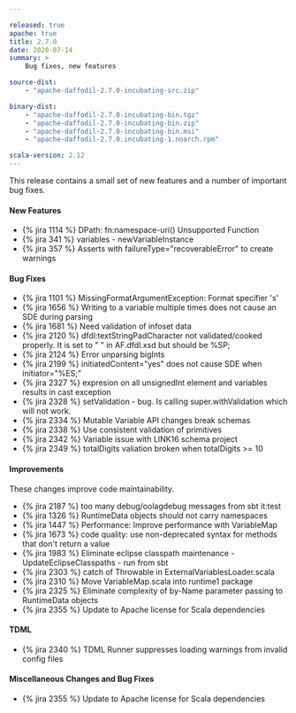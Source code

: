 ```yaml
---

released: true
apache: true
title: 2.7.0
date: 2020-07-14
summary: >
    Bug fixes, new features

source-dist:
    - "apache-daffodil-2.7.0-incubating-src.zip"

binary-dist:
    - "apache-daffodil-2.7.0-incubating-bin.tgz"
    - "apache-daffodil-2.7.0-incubating-bin.zip"
    - "apache-daffodil-2.7.0-incubating-bin.msi"
    - "apache-daffodil-2.7.0.incubating-1.noarch.rpm"

scala-version: 2.12
---
```


This release contains a small set of new features and a number of important bug fixes.

#### New Features

* {% jira 1114 %} DPath: fn:namespace-uri() Unsupported Function	
* {% jira 341 %} variables - newVariableInstance	
* {% jira 357 %} Asserts with failureType="recoverableError" to create warnings	

#### Bug Fixes

* {% jira 1101 %} MissingFormatArgumentException: Format specifier 's'	
* {% jira 1656 %} Writing to a variable multiple times does not cause an SDE during parsing	
* {% jira 1681 %} Need validation of infoset data	
* {% jira 2120 %} dfdl:textStringPadCharacter not validated/cooked properly. It is set to " " in AF.dfdl.xsd but should be %SP;	
* {% jira 2124 %} Error unparsing bigInts	
* {% jira 2199 %} initiatedContent="yes" does not cause SDE when initiator="%ES;"	
* {% jira 2327 %} expresion on all unsignedInt element and variables results in cast exception	
* {% jira 2328 %} setValidation - bug. Is calling super.withValidation which will not work. 	
* {% jira 2334 %} Mutable Variable API changes break schemas	
* {% jira 2338 %} Use consistent validation of primitives	
* {% jira 2342 %} Variable issue with LINK16 schema project	
* {% jira 2349 %} totalDigits valiation broken when totalDigits >= 10	

#### Improvements

These changes improve code maintainability.

* {% jira 2187 %} too many debug/oolagdebug messages from sbt it:test	
* {% jira 1326 %} RuntimeData objects should not carry namespaces
* {% jira 1447 %} Performance: Improve performance with VariableMap	
* {% jira 1673 %} code quality: use non-deprecated syntax for methods that don't return a value	
* {% jira 1983 %} Eliminate eclipse classpath maintenance - UpdateEclipseClasspaths - run from sbt	
* {% jira 2303 %} catch of Throwable in ExternalVariablesLoader.scala	
* {% jira 2310 %} Move VariableMap.scala into runtime1 package	
* {% jira 2325 %} Eliminate complexity of by-Name parameter passing to RuntimeData objects	
* {% jira 2355 %} Update to Apache license for Scala dependencies

#### TDML

* {% jira 2340 %} TDML Runner suppresses loading warnings from invalid config files	

#### Miscellaneous Changes and Bug Fixes

* {% jira 2355 %} Update to Apache license for Scala dependencies	


